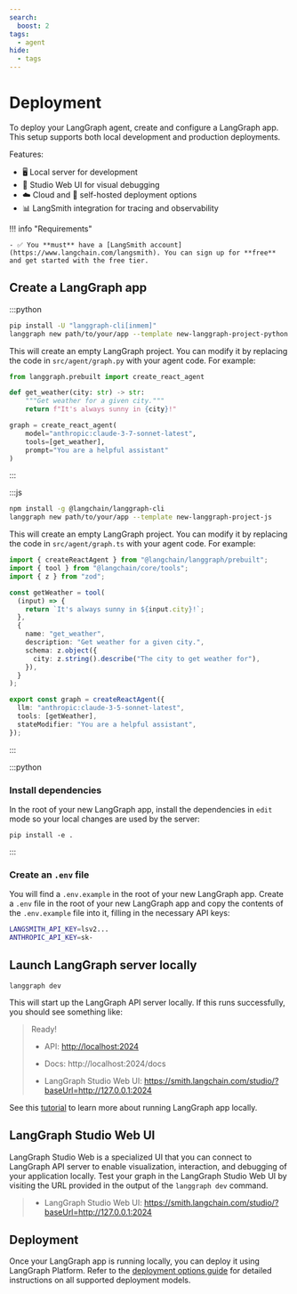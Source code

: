 ```yaml
---
search:
  boost: 2
tags:
  - agent
hide:
  - tags
---
```


# Deployment

To deploy your LangGraph agent, create and configure a LangGraph app. This setup supports both local development and production deployments.

Features:

- 🖥️ Local server for development
- 🧩 Studio Web UI for visual debugging
- ☁️ Cloud and 🔧 self-hosted deployment options
- 📊 LangSmith integration for tracing and observability

!!! info "Requirements"

    - ✅ You **must** have a [LangSmith account](https://www.langchain.com/langsmith). You can sign up for **free** and get started with the free tier.

## Create a LangGraph app

:::python

```bash
pip install -U "langgraph-cli[inmem]"
langgraph new path/to/your/app --template new-langgraph-project-python
```

This will create an empty LangGraph project. You can modify it by replacing the code in `src/agent/graph.py` with your agent code. For example:

```python
from langgraph.prebuilt import create_react_agent

def get_weather(city: str) -> str:
    """Get weather for a given city."""
    return f"It's always sunny in {city}!"

graph = create_react_agent(
    model="anthropic:claude-3-7-sonnet-latest",
    tools=[get_weather],
    prompt="You are a helpful assistant"
)
```

:::

:::js

```bash
npm install -g @langchain/langgraph-cli
langgraph new path/to/your/app --template new-langgraph-project-js
```

This will create an empty LangGraph project. You can modify it by replacing the code in `src/agent/graph.ts` with your agent code. For example:

```typescript
import { createReactAgent } from "@langchain/langgraph/prebuilt";
import { tool } from "@langchain/core/tools";
import { z } from "zod";

const getWeather = tool(
  (input) => {
    return `It's always sunny in ${input.city}!`;
  },
  {
    name: "get_weather",
    description: "Get weather for a given city.",
    schema: z.object({
      city: z.string().describe("The city to get weather for"),
    }),
  }
);

export const graph = createReactAgent({
  llm: "anthropic:claude-3-5-sonnet-latest",
  tools: [getWeather],
  stateModifier: "You are a helpful assistant",
});
```

:::

:::python

### Install dependencies

In the root of your new LangGraph app, install the dependencies in `edit` mode so your local changes are used by the server:

```shell
pip install -e .
```

:::

### Create an `.env` file

You will find a `.env.example` in the root of your new LangGraph app. Create
a `.env` file in the root of your new LangGraph app and copy the contents of the `.env.example` file into it, filling in the necessary API keys:

```bash
LANGSMITH_API_KEY=lsv2...
ANTHROPIC_API_KEY=sk-
```

## Launch LangGraph server locally

```shell
langgraph dev
```

This will start up the LangGraph API server locally. If this runs successfully, you should see something like:

> Ready!
>
> - API: [http://localhost:2024](http://localhost:2024/)
>
> - Docs: http://localhost:2024/docs
>
> - LangGraph Studio Web UI: https://smith.langchain.com/studio/?baseUrl=http://127.0.0.1:2024

See this [tutorial](https://langchain-ai.github.io/langgraph/tutorials/langgraph-platform/local-server/) to learn more about running LangGraph app locally.

## LangGraph Studio Web UI

LangGraph Studio Web is a specialized UI that you can connect to LangGraph API server to enable visualization, interaction, and debugging of your application locally. Test your graph in the LangGraph Studio Web UI by visiting the URL provided in the output of the `langgraph dev` command.

> - LangGraph Studio Web UI: https://smith.langchain.com/studio/?baseUrl=http://127.0.0.1:2024

## Deployment

Once your LangGraph app is running locally, you can deploy it using LangGraph Platform. Refer to the [deployment options guide](../concepts/deployment_options.md) for detailed instructions on all supported deployment models.
